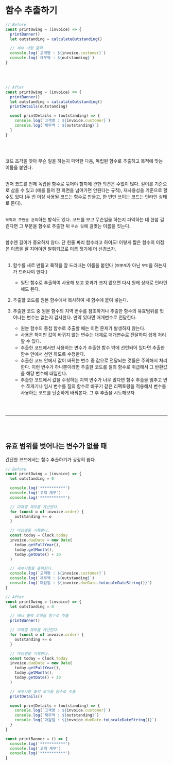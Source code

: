 # 함수 추출하기

```javascript
// Before
const printOwing = (invoice) => {
  printBanner()
  let outstanding = calculateOutstanding()

  // 세부 사항 출력
  console.log(`고객명 : ${invoice.customer}`)
  console.log(`채무액 : ${outstanding}`)
}
```

<br/>
<br/>

```javascript
// After
const printOwing = (invoice) => {
  printBanner()
  let outstanding = calculateOutstanding()
  printDetails(outstanding)

  const printDetails = (outstanding) => {
    console.log(`고객명 : ${invoice.customer}`)
    console.log(`채무액 : ${outstanding}`)
  }
}
```

<br/>
<br/>

코드 조각을 찾아 무슨 일을 하는지 파악한 다음, 독립된 함수로 추출하고 목적에 맞는 이름을 붙인다.
<br/>
<br/>

먼저 코드를 언제 독립된 함수로 묶어야 할지에 관한 의견은 수없이 많다.
길이를 기준으로 삼을 수 있고 (예를 들어 한 화면을 넘어가면 안된다는 규칙), 재사용성을 기준으로 할 수도 있다 (두 번 이상 사용될 코드는 함수로 만들고, 한 번만 쓰이는 코드는 인라인 상태로 둔다).
<br/>
<br/>

`목적과 구현을 분리`하는 방식도 있다. 코드를 보고 무슨일을 하는지 파악하는 데 한참 걸린다면 그 부분을 함수로 추출한 뒤 `무슨 일`에 걸맞는 이름을 짓는다.
<br/>
<br/>

함수엔 길이가 중요하지 않다. 단 한줄 짜리 함수라고 하여도!
이렇게 짧은 함수의 이점은 이름을 잘 지어야만 발휘되므로 이름 짓기에 더 신경쓰자.
<br/>
<br/>

1. 함수를 새로 만들고 목적을 잘 드러내는 이름을 붙인다 (`어떻게`가 아닌 `무엇`을 하는지가 드러나야 한다.)

   - 일단 함수로 추출하여 사용해 보고 효과가 크지 않으면 다시 원래 상태로 인라인 해도 된다.

2. 추출할 코드를 원본 함수에서 복사하여 새 함수에 붙여 넣는다.
3. 추출한 코드 중 원본 함수의 지역 변수를 참조하거나 추출한 함수의 유효범위를 벗어나는 변수는 없는지 검사한다. 만약 있다면 매개변수로 전달한다.
   - 원본 함수의 중첩 함수로 추출할 때는 이런 문제가 발생하지 않는다.
   - 사용은 하지만 값이 바뀌지 않는 변수는 대체로 매개변수로 전달하여 쉽게 처리할 수 있다.
   - 추출한 코드에서만 사용하는 변수가 추출한 함수 밖에 선언되어 있다면 추출한 함수 안에서 선언 하도록 수정한다.
   - 추출한 코드 안에서 값이 바뀌는 변수 중 값으로 전달되는 것들은 주의해서 처리한다. 이런 변수가 하나뿐이라면 추출한 코드를 질의 함수로 취급해서 그 반환값을 해당 변수에 대입한다.
   - 추출한 코드에서 값을 수정하는 지역 변수가 너무 많다면 함수 추출을 멈추고 변수 쪼개기나 임시 변수를 질의 함수로 바꾸기 같은 리팩토링을 적용해서 변수를 사용하는 코드를 단순하게 바꿔본다. 그 후 추출을 시도해보자.

<br/>
<br/>

---

<br/>
<br/>

## 유효 범위를 벗어나는 변수가 없을 때

간단한 코드에서는 함수 추출하기가 굉장히 쉽다.

```javascript
// Before
const printOwing = (invoice) => {
  let outstanding = 0

  console.log('***********')
  console.log('고객 채무')
  console.log('***********')

  // 미해결 채무를 계산한다.
  for (const o of invoice.order) {
    outstanding += o
  }

  // 마감일을 기록한다.
  const today = Clock.today
  invoice.dueDate = new Date(
    today.getFullYear(),
    today.getMonth(),
    today.getDate() + 30
  )

  // 세부사항을 출력한다.
  console.log(`고객명 : ${invoice.customer}`)
  console.log(`채무액 : ${outstanding}`)
  console.log(`마감일 : ${invoice.dueDate.toLocaleDateString()}`)
}
```

```javascript
// After
const printOwing = (invoice) => {
  let outstanding = 0

  // 배너 출력 로직을 함수로 추출
  printBanner()

  // 미해결 채무를 계산한다.
  for (const o of invoice.order) {
    outstanding += o
  }

  // 마감일을 기록한다.
  const today = Clock.today
  invoice.dueDate = new Date(
    today.getFullYear(),
    today.getMonth(),
    today.getDate() + 30
  )

  // 세부사항 출력 로직을 함수로 추출
  printDetails()

  const printDetails = (outstanding) => {
    console.log(`고객명 : ${invoice.customer}`)
    console.log(`채무액 : ${outstanding}`)
    console.log(`마감일 : ${invoice.dueDate.toLocaleDateString()}`)
  }
}

const printBanner = () => {
  console.log('***********')
  console.log('고객 채무')
  console.log('***********')
}
```
